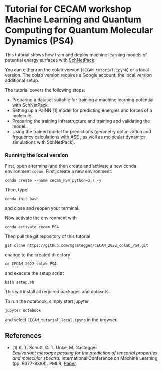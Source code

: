 # Tutorial for CECAM workshop Machine Learning and Quantum Computing for Quantum Molecular Dynamics (PS4)

This tutorial shows how train and deploy machine learning models of potential energy surfaces with [SchNetPack](https://github.com/atomistic-machine-learning/schnetpack).

You can either run the colab version (`CECAM_tutorial.ipynb`) or a local version.
The colab version requires a Google account, the local version additional setup.

The tutorial covers the following steps:

*   Preparing a dataset suitable for training a machine learning potential with SchNetPack.
*   Setting up a PaiNN [1] model for predicting energies and forces of a molecule.
*   Preparing the training infrastructure and training and validating the model.
*   Using the trained model for predictions (geometry optimization and frequency calculations with [ASE](https://wiki.fysik.dtu.dk/ase/) , as well as molecular dynamics simulations with SchNetPack).


### Running the local version

First, open a terminal and then create and activate a new conda environment `cecam`. First, create a new environment:
```
conda create --name cecam_PS4 python=3.7 -y
```
Then, type
```
conda init bash
```
and close and reopen your terminal.

Now activate the environment with
```
conda activate cecam_PS4
```

Then pull the git repository of this tutorial 
```
git clone https://github.com/mgastegger/CECAM_2022_colab_PS4.git
```
change to the created directory
```
cd CECAM_2022_colab_PS4
```
and execute the setup script
```
bash setup.sh
```

This will install all required packages and datasets.

To run the notebook, simply start jupyter 
```
jupyter notebook
```
and select `CECAM_tutorial_local.ipynb` in the browser.

## References

* [1] K. T. Schütt, O. T. Unke, M. Gastegger  
*Equivariant message passing for the prediction of tensorial properties and molecular spectra.* 
International Conference on Machine Learning (pp. 9377-9388). PMLR, [Paper](https://proceedings.mlr.press/v139/schutt21a.html).

